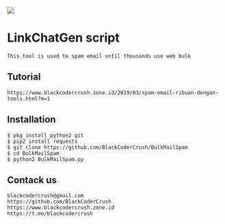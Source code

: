 <img src="https://3.bp.blogspot.com/-xL4bTv6KRAw/XIm5kwTXqNI/AAAAAAAAAHE/JtSD00EGrSE-7l8isIjFKt9YCE5eRGgcgCLcBGAs/s320/Screenshot_2019-03-14-09-08-36.png" />

# LinkChatGen script
```
This tool is used to spam email until thousands use web bulk
```
## Tutorial
```
https://www.blackcodercrush.zone.id/2019/03/spam-email-ribuan-dengan-tools.html?m=1
```
## Installation
```
$ pkg install python2 git
$ pip2 install requests
$ git clone https://github.com/BlackCoderCrush/BulkMailSpam
$ cd BulkMailSpam
$ python2 BulkMailSpam.py
```
## Contack us
```
blackcodercrush@gmail.com
https://github.com/BlackCoderCrush
https://www.blackcodercrush.zone.id
https://t.me/blackcodercrush
```
